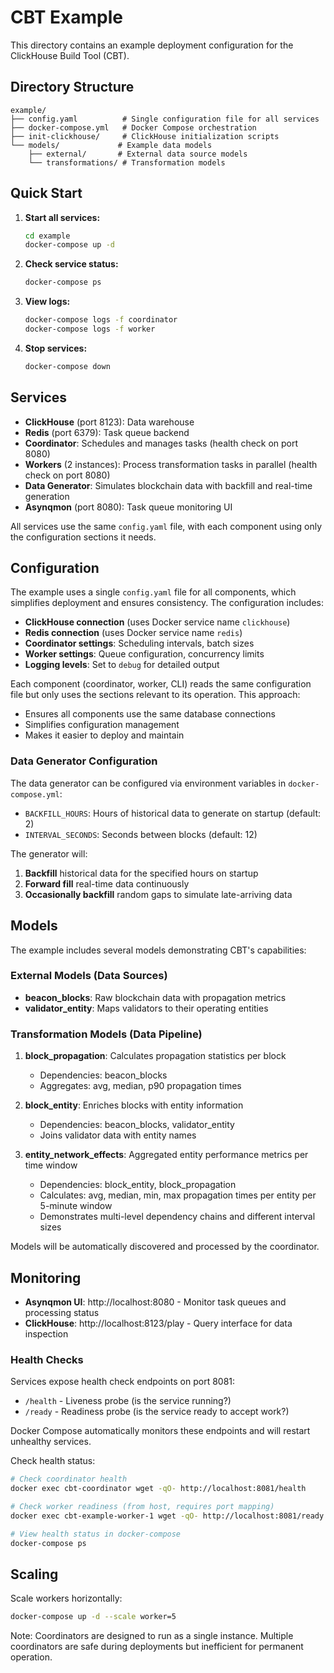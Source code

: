 # CBT Example

This directory contains an example deployment configuration for the ClickHouse Build Tool (CBT).

## Directory Structure

```
example/
├── config.yaml          # Single configuration file for all services
├── docker-compose.yml   # Docker Compose orchestration
├── init-clickhouse/     # ClickHouse initialization scripts
└── models/             # Example data models
    ├── external/       # External data source models
    └── transformations/ # Transformation models
```

## Quick Start

1. **Start all services:**
   ```bash
   cd example
   docker-compose up -d
   ```

2. **Check service status:**
   ```bash
   docker-compose ps
   ```

3. **View logs:**
   ```bash
   docker-compose logs -f coordinator
   docker-compose logs -f worker
   ```

4. **Stop services:**
   ```bash
   docker-compose down
   ```

## Services

- **ClickHouse** (port 8123): Data warehouse
- **Redis** (port 6379): Task queue backend
- **Coordinator**: Schedules and manages tasks (health check on port 8080)
- **Workers** (2 instances): Process transformation tasks in parallel (health check on port 8080)
- **Data Generator**: Simulates blockchain data with backfill and real-time generation
- **Asynqmon** (port 8080): Task queue monitoring UI

All services use the same `config.yaml` file, with each component using only the configuration sections it needs.

## Configuration

The example uses a single `config.yaml` file for all components, which simplifies deployment and ensures consistency. The configuration includes:

- **ClickHouse connection** (uses Docker service name `clickhouse`)
- **Redis connection** (uses Docker service name `redis`)
- **Coordinator settings**: Scheduling intervals, batch sizes
- **Worker settings**: Queue configuration, concurrency limits
- **Logging levels**: Set to `debug` for detailed output

Each component (coordinator, worker, CLI) reads the same configuration file but only uses the sections relevant to its operation. This approach:
- Ensures all components use the same database connections
- Simplifies configuration management
- Makes it easier to deploy and maintain

### Data Generator Configuration

The data generator can be configured via environment variables in `docker-compose.yml`:
- `BACKFILL_HOURS`: Hours of historical data to generate on startup (default: 2)
- `INTERVAL_SECONDS`: Seconds between blocks (default: 12)

The generator will:
1. **Backfill** historical data for the specified hours on startup
2. **Forward fill** real-time data continuously 
3. **Occasionally backfill** random gaps to simulate late-arriving data

## Models

The example includes several models demonstrating CBT's capabilities:

### External Models (Data Sources)
- **beacon_blocks**: Raw blockchain data with propagation metrics
- **validator_entity**: Maps validators to their operating entities

### Transformation Models (Data Pipeline)
1. **block_propagation**: Calculates propagation statistics per block
   - Dependencies: beacon_blocks
   - Aggregates: avg, median, p90 propagation times

2. **block_entity**: Enriches blocks with entity information
   - Dependencies: beacon_blocks, validator_entity
   - Joins validator data with entity names

3. **entity_network_effects**: Aggregated entity performance metrics per time window
   - Dependencies: block_entity, block_propagation
   - Calculates: avg, median, min, max propagation times per entity per 5-minute window
   - Demonstrates multi-level dependency chains and different interval sizes

Models will be automatically discovered and processed by the coordinator.

## Monitoring

- **Asynqmon UI**: http://localhost:8080 - Monitor task queues and processing status
- **ClickHouse**: http://localhost:8123/play - Query interface for data inspection

### Health Checks

Services expose health check endpoints on port 8081:
- `/health` - Liveness probe (is the service running?)
- `/ready` - Readiness probe (is the service ready to accept work?)

Docker Compose automatically monitors these endpoints and will restart unhealthy services.

Check health status:
```bash
# Check coordinator health
docker exec cbt-coordinator wget -qO- http://localhost:8081/health

# Check worker readiness (from host, requires port mapping)
docker exec cbt-example-worker-1 wget -qO- http://localhost:8081/ready

# View health status in docker-compose
docker-compose ps
```

## Scaling

Scale workers horizontally:
```bash
docker-compose up -d --scale worker=5
```

Note: Coordinators are designed to run as a single instance. Multiple coordinators are safe during deployments but inefficient for permanent operation.